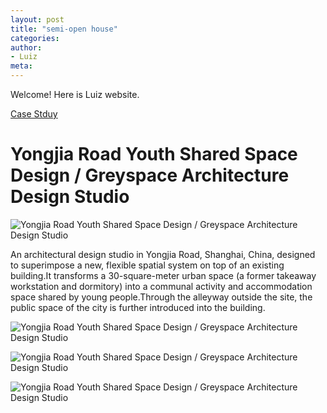 ```yaml
---
layout: post
title: "semi-open house"
categories:
author:
- Luiz
meta:
---
```

Welcome! Here is Luiz website.

[Case Stduy][2a21c033]

  [2a21c033]: https://jfo2fjsdjf.github.io/lbo/semi-open/
  
# Yongjia Road Youth Shared Space Design / Greyspace Architecture Design Studio

![Yongjia Road Youth Shared Space Design / Greyspace Architecture Design Studio](https://images.adsttc.com/media/images/612d/472a/f91c/811f/3100/0311/slideshow/%E5%89%96%E8%BD%B4%E6%B5%8B%E5%9B%BE_%C2%A9%E7%81%B0%E7%A9%BA%E9%97%B4_Isometric_view_%C2%A9GreySpace.jpg?1630357078)

An architectural design studio in Yongjia Road, Shanghai, China, designed to superimpose a new, flexible spatial system on top of an existing building.It transforms a 30-square-meter urban space (a former takeaway workstation and dormitory) into a communal activity and accommodation space shared by young people.Through the alleyway outside the site, the public space of the city is further introduced into the building.

![Yongjia Road Youth Shared Space Design / Greyspace Architecture Design Studio](https://images.adsttc.com/media/images/612d/4b08/f91c/811f/3100/031f/slideshow/%E8%88%AA%E6%8B%8D%E7%85%A7%E7%89%87__Aerial_photos.jpg?1630358235)

![Yongjia Road Youth Shared Space Design / Greyspace Architecture Design Studio](https://images.adsttc.com/media/images/612d/44b8/f91c/811f/3100/0303/slideshow/%E4%BC%9A%E5%AE%A2%E5%8E%85_(2)_Scene_of_living_room(2)_%C2%A9Chen_Hao.jpg?1630356548)

![Yongjia Road Youth Shared Space Design / Greyspace Architecture Design Studio](https://images.adsttc.com/media/images/612d/467e/f91c/811e/f600/02a1/slideshow/%E5%85%A5%E5%8F%A3%E9%97%A8%E5%BB%8A_The_porch_%C2%A9Chen_Hao.jpg?1630357008)

